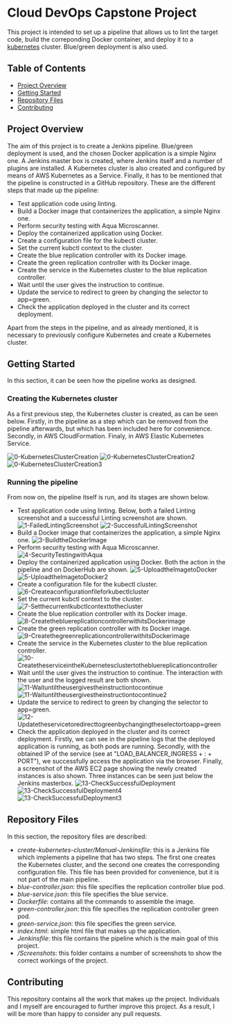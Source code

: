 # Cloud DevOps Capstone Project

This project is intended to set up a pipeline that allows us to lint the target code, build the correponding Docker container, and deploy it to a [kubernetes](https://kubernetes.io/) cluster. Blue/green deployment is also used.

## Table of Contents

* [Project Overview](#project-overview)
* [Getting Started](#getting-started)
* [Repository Files](#repository-files)
* [Contributing](#contributing)


## Project Overview

The aim of this project is to create a Jenkins pipeline. Blue/green deployment is used, and the chosen Docker application is a simple Nginx one. A Jenkins master box is created, where Jenkins itself and a number of plugins are installed. A Kubernetes cluster is also created and configured by means of AWS Kubernetes as a Service. Finally, it has to be mentioned that the pipeline is constructed in a GitHub repository. These are the different steps that made up the pipeline:

* Test application code using linting.
* Build a Docker image that containerizes the application, a simple Nginx one.
* Perform security testing with Aqua Microscanner.
* Deploy the containerized application using Docker.
* Create a configuration file for the kubectl cluster.
* Set the current kubctl context to the cluster.
* Create the blue replication controller with its Docker image.
* Create the green replication controller with its Docker image.
* Create the service in the Kubernetes cluster to the blue replication controller.
* Wait until the user gives the instruction to continue.
* Update the service to redirect to green by changing the selector to app=green.
* Check the application deployed in the cluster and its correct deployment.

Apart from the steps in the pipeline, and as already mentioned, it is necessary to previously configure Kubernetes and create a Kubernetes cluster.

## Getting Started

In this section, it can be seen how the pipeline works as designed.

### Creating the Kubernetes cluster

As a first previous step, the Kubernetes cluster is created, as can be seen below. Firstly, in the pipeline as a step which can be removed from the pipeline afterwards, but which has been included here for convenience. Secondly, in AWS CloudFormation. Finaly, in AWS Elastic Kubernetes Service.

![0-KubernetesClusterCreation](/ScreenShots/0-KubernetesClusterCreation.png)
![0-KubernetesClusterCreation2](/ScreenShots/0-KubernetesClusterCreation2.png)
![0-KubernetesClusterCreation3](/ScreenShots/0-KubernetesClusterCreation3.png)

### Running the pipeline

From now on, the pipeline itself is run, and its stages are shown below.

* Test application code using linting. Below, both a failed Linting screenshot and a successful Linting screenshot are shown.
![1-FailedLintingScreenshot](/ScreenShots/1-FailedLintingScreenshot.png)
![2-SuccessfulLintingScreenshot](/ScreenShots/2-SuccessfulLintingScreenshot.png)
* Build a Docker image that containerizes the application, a simple Nginx one.
![3-BuildtheDockerImage](/ScreenShots/3-BuildtheDockerImage.png)
* Perform security testing with Aqua Microscanner.
![4-SecurityTestingwithAqua](/ScreenShots/4-SecurityTestingwithAqua.png)
* Deploy the containerized application using Docker. Both the action in the pipeline and on DockerHub are shown.
![5-UploadtheImagetoDocker](/ScreenShots/5-UploadtheImagetoDocker.png)
![5-UploadtheImagetoDocker2](/ScreenShots/5-UploadtheImagetoDocker2.png)
* Create a configuration file for the kubectl cluster.
![6-Createaconfigurationfileforkubectlcluster](/ScreenShots/6-Createaconfigurationfileforkubectlcluster.png)
* Set the current kubctl context to the cluster.
![7-Setthecurrentkubctlcontexttothecluster](/ScreenShots/7-Setthecurrentkubctlcontexttothecluster.png)
* Create the blue replication controller with its Docker image.
![8-CreatethebluereplicationcontrollerwithitsDockerimage](/ScreenShots/8-CreatethebluereplicationcontrollerwithitsDockerimage.png)
* Create the green replication controller with its Docker image.
![9-CreatethegreenreplicationcontrollerwithitsDockerimage](/ScreenShots/9-CreatethegreenreplicationcontrollerwithitsDockerimage.png)
* Create the service in the Kubernetes cluster to the blue replication controller.
![10-CreatetheserviceintheKubernetesclustertothebluereplicationcontroller](/ScreenShots/10-CreatetheserviceintheKubernetesclustertothebluereplicationcontroller.png)
* Wait until the user gives the instruction to continue. The interaction with the user and the logged result are both shown.
![11-Waituntiltheusergivestheinstructiontocontinue](/ScreenShots/11-Waituntiltheusergivestheinstructiontocontinue.png)
![11-Waituntiltheusergivestheinstructiontocontinue2](/ScreenShots/11-Waituntiltheusergivestheinstructiontocontinue2.png)
* Update the service to redirect to green by changing the selector to app=green.
![12-Updatetheservicetoredirecttogreenbychangingtheselectortoapp=green](/ScreenShots/12-Updatetheservicetoredirecttogreenbychangingtheselectortoapp=green.png)
* Check the application deployed in the cluster and its correct deployment. Firstly, we can see in the pipeline logs that the deployed application is running, as both pods are running. Secondly, with the obtained IP of the service (see at "LOAD_BALANCER_INGRESS + : + PORT"), we successfully access the application via the browser. Finally, a screenshot of the AWS EC2 page showing the newly created instances is also shown. Three instances can be seen just below the Jenkins masterbox. 
![13-CheckSuccessfulDeployment](/ScreenShots/13-CheckSuccessfulDeployment.png)
![13-CheckSuccessfulDeployment4](/ScreenShots/13-CheckSuccessfulDeployment4.png)
![13-CheckSuccessfulDeployment3](/ScreenShots/13-CheckSuccessfulDeployment3.png)

## Repository Files

In this section, the repository files are described:

* *create-kubernetes-cluster/Manual-Jenkinsfile*: this is a Jenkins file which implements a pipeline that has two steps. The first one creates the Kubernetes cluster, and the second one creates the corresponding configuration file. This file has been provided for convenience, but it is not part of the main pipeline.
* *blue-controller.json*: this file specifies the replication controller blue pod.
* *blue-service.json*: this file specifies the blue service.
* *Dockerfile*: contains all the commands to assemble the image.
* *green-controller.json*: this file specifies the replication controller green pod.
* *green-service.json*: this file specifies the green service.
* *index.html*: simple html file that makes up the application.
* *Jenkinsfile*: this file contains the pipeline which is the main goal of this project.
* */Screenshots*: this folder contains a number of screenshots to show the correct workings of the project.

## Contributing

This repository contains all the work that makes up the project. Individuals and I myself are encouraged to further improve this project. As a result, I will be more than happy to consider any pull requests.
